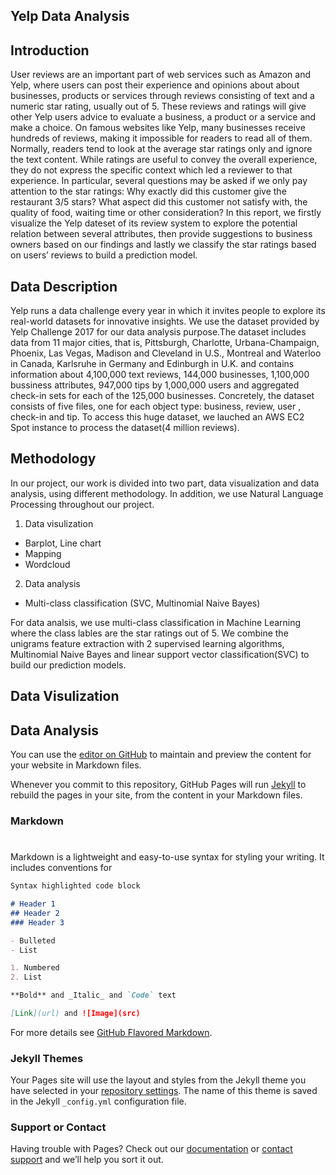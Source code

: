 ## Yelp Data Analysis ##
## Introduction
User reviews are an important part of web services such as Amazon and Yelp, where users can post their experience and opinions about about businesses, products or services through reviews consisting of text and a numeric star rating, usually out of 5.  These reviews and ratings will give other Yelp users advice to evaluate a business, a product or a service and make a choice. On famous websites like Yelp, many businesses receive hundreds of reviews, making it impossible for readers to read all of them. Normally, readers tend to look at the average star ratings only and ignore the text content. While ratings are useful to convey the overall experience, they do not express the specific context which led a reviewer to that experience. In particular, several questions may be asked if we only pay attention to the star ratings: Why exactly did this customer give the restaurant 3/5 stars? What aspect did this customer not satisfy with, the quality of food, waiting time or other consideration?  In this report, we firstly visualize the Yelp dateset of its review system to explore the potential relation between several attributes, then provide suggestions to business owners based on our findings and lastly we classify the star ratings based on users’ reviews to build a prediction model.

##  Data Description
Yelp runs a data challenge every year in which it invites people to explore its real-world datasets for innovative insights. We use the dataset provided by Yelp Challenge 2017 for our data analysis purpose.The dataset includes data from 11 major cities, that is, Pittsburgh, Charlotte, Urbana-Champaign, Phoenix, Las Vegas, Madison and Cleveland in U.S., Montreal and Waterloo in Canada, Karlsruhe in Germany and Edinburgh in U.K. and contains information about 4,100,000 text reviews, 144,000 businesses, 1,100,000 bussiness attributes, 947,000 tips by 1,000,000 users and aggregated check-in sets for each of the 125,000 businesses. Concretely, the dataset consists of five files, one for each object type: business, review, user , check-in and tip. To access this huge dataset, we lauched an AWS EC2 Spot instance to process the dataset(4 million reviews).

## Methodology 
In our project, our work is divided into two part, data visualization and data analysis, using different methodology. In addition, we use Natural Language Processing throughout our project. 

1. Data visulization
- Barplot, Line chart
- Mapping
- Wordcloud
2. Data analysis
- Multi-class classification (SVC, Multinomial Naive Bayes)

For data analsis, we use multi-class classification in Machine Learning where the class lables are the star ratings out of 5. We combine the unigrams feature extraction with 2 supervised learning algorithms, Multinomial Naive Bayes and linear support vector classification(SVC) to build our prediction models.

## Data Visulization

## Data Analysis

You can use the [editor on GitHub](https://github.com/Jiayi-Qu/STA-141B-Project/edit/master/README.md) to maintain and preview the content for your website in Markdown files.

Whenever you commit to this repository, GitHub Pages will run [Jekyll](https://jekyllrb.com/) to rebuild the pages in your site, from the content in your Markdown files.

### Markdown
#
Markdown is a lightweight and easy-to-use syntax for styling your writing. It includes conventions for

```markdown
Syntax highlighted code block

# Header 1
## Header 2
### Header 3

- Bulleted
- List

1. Numbered
2. List

**Bold** and _Italic_ and `Code` text

[Link](url) and ![Image](src)
```

For more details see [GitHub Flavored Markdown](https://guides.github.com/features/mastering-markdown/).

### Jekyll Themes

Your Pages site will use the layout and styles from the Jekyll theme you have selected in your [repository settings](https://github.com/Jiayi-Qu/STA-141B-Project/settings). The name of this theme is saved in the Jekyll `_config.yml` configuration file.

### Support or Contact

Having trouble with Pages? Check out our [documentation](https://help.github.com/categories/github-pages-basics/) or [contact support](https://github.com/contact) and we’ll help you sort it out.
